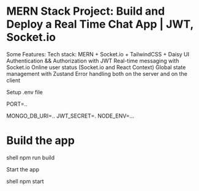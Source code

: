 # MERN Stack Project: Build and Deploy a Real Time Chat App | JWT, Socket.io


Some Features:
 Tech stack: MERN + Socket.io + TailwindCSS + Daisy UI
 Authentication && Authorization with JWT
 Real-time messaging with Socket.io
 Online user status (Socket.io and React Context)
 Global state management with Zustand
 Error handling both on the server and on the client
 

Setup .env file

PORT=..


MONGO_DB_URI=..
JWT_SECRET=.
NODE_ENV=...



# Build the app
  shell
npm run build

Start the app


shell
npm start

